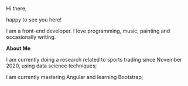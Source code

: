Hi there,

happy to see you here!

I am a front-end developer. I love programming, music, painting and occasionally writing. 

<b>About Me</b>
 
I am currently doing a research related to sports trading since November 2020, using data science techniques;

I am currently mastering Angular and learning Bootstrap;
